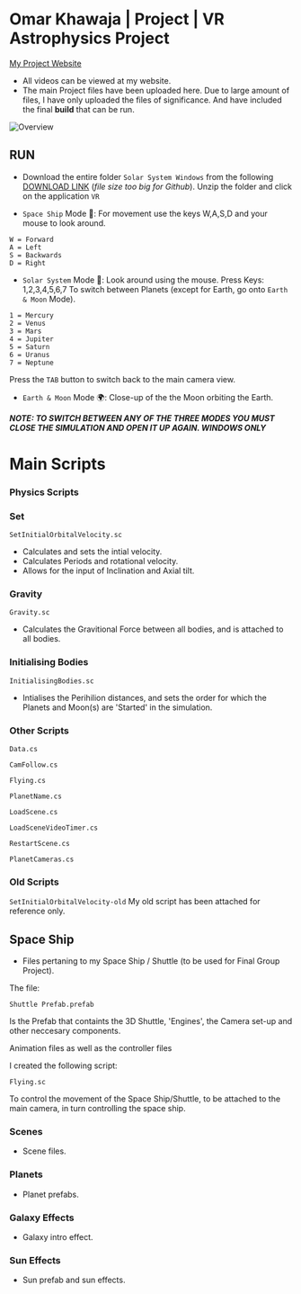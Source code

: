 # **Omar Khawaja** | Project  | VR Astrophysics Project

[My Project Website](https://omarprojects.weebly.com/)

* All videos can be viewed at my website. 
* The main Project files have been uploaded here. Due to large amount of files, 
 I have only uploaded the files of significance. And have included the final **build** that can be run. 

![Overview](https://i.imgur.com/TeWGkE0.jpg "")

## RUN 
* Download the entire folder ```Solar System Windows```
from the following [DOWNLOAD LINK](https://drive.google.com/file/d/1DHoBQy4NioiSTVh8YJQKr00FxY5Akgfu/view?usp=sharing)
(*file size too big for Github*).
Unzip the folder and click on the application ```VR```


* ```Space Ship``` Mode :rocket::
For movement use the keys W,A,S,D and your mouse to look around. 
```
W = Forward
A = Left
S = Backwards
D = Right
```

* ```Solar System``` Mode 🌌:
Look around using the mouse.
Press Keys: 1,2,3,4,5,6,7 
To switch between Planets (except for Earth, go onto ```Earth & Moon``` Mode). 
```
1 = Mercury 
2 = Venus 
3 = Mars
4 = Jupiter
5 = Saturn
6 = Uranus
7 = Neptune
```
Press the ```TAB``` button to switch back to the main camera view. 

* ```Earth & Moon``` Mode :earth_africa::
Close-up of the the Moon orbiting the Earth. 

***NOTE: TO SWITCH BETWEEN ANY OF THE THREE MODES YOU MUST CLOSE THE SIMULATION AND OPEN IT UP AGAIN. WINDOWS ONLY***
 
 
# Main Scripts
### Physics Scripts
### Set

```
SetInitialOrbitalVelocity.sc
``` 

* Calculates and sets the intial velocity. 
* Calculates Periods and rotational velocity.
* Allows for the input of Inclination and Axial tilt. 


### Gravity 

```
Gravity.sc
``` 
* Calculates the Gravitional Force between all bodies, and is attached to all bodies. 

### Initialising Bodies

```
InitialisingBodies.sc
``` 
* Intialises the Perihilion distances, and sets the order for which the Planets and Moon(s) are 'Started' in the simulation. 

### Other Scripts

```Data.cs```

```CamFollow.cs```

```Flying.cs``` 

```PlanetName.cs```

```LoadScene.cs```

```LoadSceneVideoTimer.cs```

```RestartScene.cs```

```PlanetCameras.cs```

### Old Scripts

```SetInitialOrbitalVelocity-old```
My old script has been attached for reference only. 


## Space Ship

* Files pertaning to my Space Ship / Shuttle (to be used for Final Group Project). 

The file:
```
Shuttle Prefab.prefab
```
Is the Prefab that containts the 3D Shuttle, 'Engines', the Camera set-up and other neccesary components. 

Animation files as well as the controller files

I created the following script:

```
Flying.sc
``` 
To control the movement of the Space Ship/Shuttle, to be attached to the main camera, in turn controlling the space ship. 

### Scenes 

* Scene files. 

### Planets

* Planet prefabs. 

### Galaxy Effects

* Galaxy intro effect.

### Sun Effects

* Sun prefab and sun effects. 
